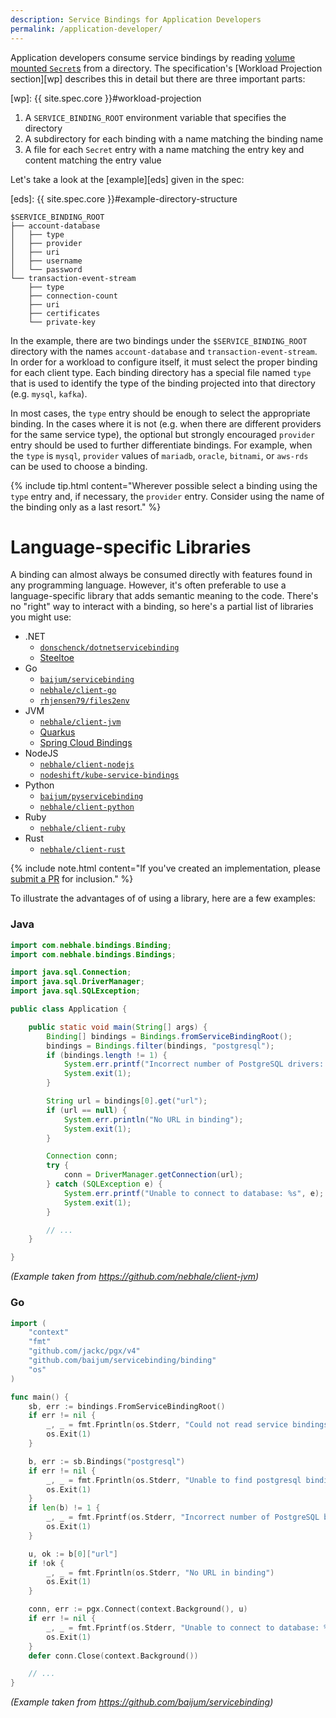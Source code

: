 ```yaml
---
description: Service Bindings for Application Developers
permalink: /application-developer/
---
```


Application developers consume service bindings by reading [volume mounted `Secret`s][vm] from a directory.  The specification's [Workload Projection section][wp] 
describes this in detail but there are three important parts:

[vm]: https://kubernetes.io/docs/concepts/configuration/secret/#using-secrets-as-files-from-a-pod
[wp]: {{ site.spec.core }}#workload-projection

1. A `SERVICE_BINDING_ROOT` environment variable that specifies the directory
2. A subdirectory for each  binding with a name matching the binding name
3. A file for each `Secret` entry with a name matching the entry key and content matching the entry value

Let's take a look at the [example][eds] given in the spec:

[eds]: {{ site.spec.core }}#example-directory-structure

```plain
$SERVICE_BINDING_ROOT
├── account-database
│   ├── type
│   ├── provider
│   ├── uri
│   ├── username
│   └── password
└── transaction-event-stream
    ├── type
    ├── connection-count
    ├── uri
    ├── certificates
    └── private-key
```

In the example, there are two bindings under the `$SERVICE_BINDING_ROOT` directory with the names `account-database` and `transaction-event-stream`.  In order for a 
workload to configure itself, it must select the proper binding for each client type.  Each binding directory has a special file named `type` that is used to identify 
the type of the binding projected into that directory (e.g. `mysql`, `kafka`).

In most cases, the `type` entry should be enough to select the appropriate binding.  In the cases where it is not (e.g. when there are different providers for the same 
service type), the optional but strongly encouraged `provider` entry should be used to further differentiate bindings.  For example, when the `type` is `mysql`, 
`provider` values of `mariadb`, `oracle`, `bitnami`, or `aws-rds` can be used to choose a binding.

{% include tip.html content="Wherever possible select a binding using the `type` entry and, if necessary, the `provider` entry.  Consider using the name of the binding 
only as a last resort." %}

# Language-specific Libraries
A binding can almost always be consumed directly with features found in any programming language.  However, it's often preferable to use a language-specific library that 
adds semantic meaning to the code.  There's no "right" way to interact with a binding, so here's a partial list of libraries you might use:

* .NET
	* [`donschenck/dotnetservicebinding`](https://github.com/donschenck/dotnetservicebinding)
	* [Steeltoe](https://docs.steeltoe.io/api/v3/connectors/)
* Go
	* [`baijum/servicebinding`](https://github.com/baijum/servicebinding)
	* [`nebhale/client-go`](https://github.com/nebhale/client-go)
	* [`rhjensen79/files2env`](https://github.com/rhjensen79/files2env)
* JVM
	* [`nebhale/client-jvm`](https://github.com/nebhale/client-jvm)
	* [Quarkus](https://quarkus.io/guides/deploying-to-kubernetes#service-binding)
	* [Spring Cloud Bindings](https://github.com/spring-cloud/spring-cloud-bindings)
* NodeJS
	* [`nebhale/client-nodejs`](https://github.com/nebhale/client-nodejs)
	* [`nodeshift/kube-service-bindings`](https://github.com/nodeshift/kube-service-bindings)
* Python
	* [`baijum/pyservicebinding`](https://github.com/baijum/pyservicebinding)
	* [`nebhale/client-python`](https://github.com/nebhale/client-python)
* Ruby
	* [`nebhale/client-ruby`](https://github.com/nebhale/client-ruby)
* Rust
	* [`nebhale/client-rust`](https://github.com/nebhale/client-rust)

{% include note.html content="If you've created an implementation, please [submit a PR](https://github.com/servicebinding/website/pulls) for inclusion." %}

To illustrate the advantages of of using a library, here are a few examples:

### Java
```java
import com.nebhale.bindings.Binding;
import com.nebhale.bindings.Bindings;

import java.sql.Connection;
import java.sql.DriverManager;
import java.sql.SQLException;

public class Application {

    public static void main(String[] args) {
        Binding[] bindings = Bindings.fromServiceBindingRoot();
        bindings = Bindings.filter(bindings, "postgresql");
        if (bindings.length != 1) {
            System.err.printf("Incorrect number of PostgreSQL drivers: %d\n", bindings.length);
            System.exit(1);
        }

        String url = bindings[0].get("url");
        if (url == null) {
            System.err.println("No URL in binding");
            System.exit(1);
        }

        Connection conn;
        try {
            conn = DriverManager.getConnection(url);
        } catch (SQLException e) {
            System.err.printf("Unable to connect to database: %s", e);
            System.exit(1);
        }

        // ...
    }

}
```
_(Example taken from <https://github.com/nebhale/client-jvm>)_


### Go
```go
import (
	"context"
	"fmt"
	"github.com/jackc/pgx/v4"
	"github.com/baijum/servicebinding/binding"
	"os"
)

func main() {
	sb, err := bindings.FromServiceBindingRoot()
	if err != nil {
		_, _ = fmt.Fprintln(os.Stderr, "Could not read service bindings")
		os.Exit(1)
	}

	b, err := sb.Bindings("postgresql")
	if err != nil {
		_, _ = fmt.Fprintln(os.Stderr, "Unable to find postgresql binding")
		os.Exit(1)
	}
	if len(b) != 1 {
		_, _ = fmt.Fprintf(os.Stderr, "Incorrect number of PostgreSQL bindings: %d\n", len(b))
		os.Exit(1)
	}

	u, ok := b[0]["url"]
	if !ok {
		_, _ = fmt.Fprintln(os.Stderr, "No URL in binding")
		os.Exit(1)
	}

	conn, err := pgx.Connect(context.Background(), u)
	if err != nil {
		_, _ = fmt.Fprintf(os.Stderr, "Unable to connect to database: %v\n", err)
		os.Exit(1)
	}
	defer conn.Close(context.Background())

	// ...
}
```
_(Example taken from <https://github.com/baijum/servicebinding>)_

